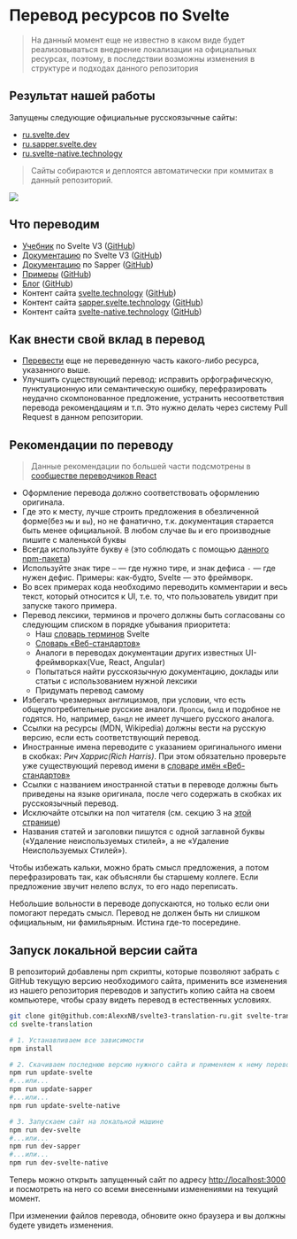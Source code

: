 # Перевод ресурсов по Svelte

> На данный момент еще не известно в каком виде будет реализовываться внедрение локализации на официальных ресурсах, поэтому, в последствии возможны изменения в структуре и подходах данного репозитория 

## Результат нашей работы
Запущены следующие официальные русскоязычные сайты:
- [ru.svelte.dev](https://ru.svelte.dev)
- [ru.sapper.svelte.dev](https://ru.sapper.svelte.dev)
- [ru.svelte-native.technology](https://ru.svelte-native.technology)

> Сайты собираются и деплоятся автоматически при коммитах в данный репозиторий.

![](https://github.com/AlexxNB/svelte3-translation-ru/workflows/Deploy%20ru.svelte.dev%20site/badge.svg)

## Что переводим
* [Учебник](https://svelte.dev/tutorial) по Svelte V3 ([GitHub](https://github.com/sveltejs/svelte/tree/master/site/content/tutorial))
* [Документацию](https://svelte.dev/docs) по Svelte V3 ([GitHub](https://github.com/sveltejs/svelte/tree/api-reference/site/content/docs))
* [Документацию](https://sapper.svelte.technology/guide) по Sapper ([GitHub](https://github.com/sveltejs/sapper.svelte.technology/tree/master/content/guide))
* [Примеры](https://svelte.dev/repl) ([GitHub](https://github.com/sveltejs/svelte/tree/master/site/content/examples))
* [Блог](https://svelte.dev/blog) ([GitHub](https://github.com/sveltejs/svelte/tree/master/site/content/blog))
* Контент сайта [svelte.technology](https://svelte.dev) ([GitHub](https://github.com/sveltejs/svelte/tree/master/site/src))
* Контент сайта [sapper.svelte.technology](https://sapper.svelte.technology) ([GitHub](https://github.com/sveltejs/sapper.svelte.technology/tree/master/src))
* Контент сайта [svelte-native.technology](https://svelte-native.technology) ([GitHub](https://github.com/halfnelson/svelte-native/tree/master/docs_src/content))


## Как внести свой вклад в перевод
* [Перевести](https://github.com/AlexxNB/svelte3-translation-ru/issues/6) еще не переведенную часть какого-либо ресурса, указанного выше.
* Улучшить существующий перевод: исправить орфографическую, пунктуационную или семантическую ошибку, перефразировать неудачно скомпонованное предложение, устранить несоответствия перевода рекомендациям и т.п. Это нужно делать через систему Pull Request в данном репозитории.

## Рекомендации по переводу

>Данные рекомендации по большей части подсмотрены в [сообществе переводчиков React](https://github.com/reactjs/ru.reactjs.org/blob/master/TRANSLATION.md)

* Оформление перевода должно соответствовать оформлению оригинала. 
* Где это к месту, лучше строить предложения в обезличенной форме(без `мы` и `вы`), но не фанатично, т.к. документация старается быть менее официальной. В любом случае `Вы` и его производные пишите с маленькой буквы
* Всегда используйте букву `ё` (это соблюдать с помощью [данного npm-пакета](https://github.com/hcodes/eyo))
* Используйте знак тире `—` — где нужно тире, и знак дефиса `-` — где нужен дефис. Примеры: как-будто, Svelte — это фреймворк.
* Во всех примерах кода необходимо переводить комментарии и весь текст, который относится к UI, т.е. то, что пользователь увидит при запуске такого примера.
* Перевод лексики, терминов и прочего должны быть согласованы со следующим списком в порядке убывания приоритета:
  * Наш [словарь терминов](DICTIONARY.md) Svelte
  *  [Словарь «Веб-стандартов»](https://github.com/web-standards-ru/dictionary)
  * Аналоги в переводах документации других известных UI-фреймворках(Vue, React, Angular)
  * Попытаться найти русскоязычную документацию, доклады или статьи с использованием нужной лексики
  * Придумать перевод самому 
* Избегать чрезмерных англицизмов, при условии, что есть общеупотребительные русские аналоги. `Пропсы`, `билд` и подобное не годятся. Но, например, `бандл` не имеет лучшего русского аналога.
* Ссылки на ресурсы (MDN, Wikipedia) должны вести на русскую версию, если есть соответствующий перевод.
* Иностранные имена переводите с указанием оригинального имени в скобках: *Рич Харрис(Rich Harris)*. При этом обязательно проверьте уже существующий перевод имени в [словаре имён «Веб-стандартов»](https://github.com/web-standards-ru/dictionary/blob/master/names.md)
* Ссылки с названием иностранной статьи в переводе должны быть приведены на языке оригинала, после чего содержать в скобках их русскоязычный перевод.
* Исключайте отсылки на пол читателя (см. секцию 3 на [этой странице](http://www.un.org/ru/gender-inclusive-language/guidelines.shtml))
* Названия статей и заголовки пишутся с одной заглавной буквы («Удаление неиспользуемых стилей», а не «Удаление Неиспользуемых Стилей»).

Чтобы избежать кальки, можно брать смысл предложения, а потом перефразировать так, как объясняли бы старшему коллеге. Если предложение звучит нелепо вслух, то его надо переписать.

Небольшие вольности в переводе допускаются, но только если они помогают передать смысл. Перевод не должен быть ни слишком официальным, ни фамильярным. Истина где-то посередине.

## Запуск локальной версии сайта

В репозиторий добавлены npm скрипты, которые позволяют забрать с GitHub текущую версию необходимого сайта, применить все изменения из нашего репозитория переводов и запустить копию сайта на своем компьютере, чтобы сразу видеть перевод в естественных условиях.

```bash
git clone git@github.com:AlexxNB/svelte3-translation-ru.git svelte-translation
cd svelte-translation

# 1. Устанавливаем все зависимости
npm install

# 2. Скачиваем последнюю версию нужного сайта и применяем к нему перевод
npm run update-svelte 
#...или...
npm run update-sapper 
#...или...
npm run update-svelte-native 

# 3. Запускаем сайт на локальной машине
npm run dev-svelte
#...или...
npm run dev-sapper
#...или...
npm run dev-svelte-native
```

Теперь можно открыть запущенный сайт по адресу [http://localhost:3000]() и посмотреть на него со всеми внесенными изменениями на текущий момент.

При изменении файлов перевода, обновите окно браузера и вы должны будете увидеть изменения.
